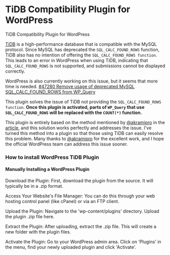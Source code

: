 # TiDB Compatibility Plugin for WordPress 
TiDB Compatibility Plugin for WordPress

[TiDB](https://www.pingcap.com) is a high-performance database that is compatible with the MySQL protocol. Since MySQL has deprecated the `SQL_CALC_FOUND_ROWS` function, TiDB also has no intention of offering the `SQL_CALC_FOUND_ROWS function`. This leads to an error in WordPress when using TiDB, indicating that `SQL_CALC_FOUND_ROWS` is not supported, and submissions cannot be displayed correctly.

WordPress is also currently working on this issue, but it seems that more time is needed.
[#47280 Remove usage of deprecated MySQL SQL_CALC_FOUND_ROWS from WP_Query](https://github.com/WordPress/wordpress-develop/pull/3863)

This plugin solves the issue of TiDB not providing the `SQL_CALC_FOUND_ROWS function`. **Once this plugin is activated, parts of `WP_Query` that use `SQL_CALC_FOUND_ROWS` will be replaced with the `COUNT(*)` function.**

This plugin is entirely based on the method mentioned by [@akramipro](https://github.com/AkramiPro) in the [article](https://core.trac.wordpress.org/ticket/47280), and this solution works perfectly and addresses the issue. I've turned this method into a plugin so that those using TiDB can easily resolve this problem. Many thanks to [@akramipro](https://github.com/AkramiPro) for the excellent work, and I hope the official WordPress team can address this issue sooner.

### How to install WordPress TiDB Plugin
#### Manually Installing a WordPress Plugin

Download the Plugin: First, download the plugin from the source. It will typically be in a .zip format.

Access Your Website's File Manager: You can do this through your web hosting control panel (like cPanel) or via an FTP client.

Upload the Plugin: Navigate to the 'wp-content/plugins' directory. Upload the plugin .zip file here.

Extract the Plugin: After uploading, extract the .zip file. This will create a new folder with the plugin files.

Activate the Plugin: Go to your WordPress admin area. Click on 'Plugins' in the menu, find your newly uploaded plugin and click 'Activate'.
